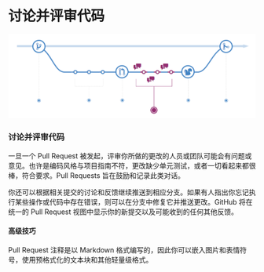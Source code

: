 # 讨论并评审代码

![](../.gitbook/assets/image%20%283%29.png)

### 讨论并评审代码

一旦一个 Pull Request 被发起，评审你所做的更改的人员或团队可能会有问题或意见。也许是编码风格与项目指南不符，更改缺少单元测试，或者一切看起来都很棒，符合要求。Pull Requests 旨在鼓励和记录此类对话。

你还可以根据相关提交的讨论和反馈继续推送到相应分支。如果有人指出你忘记执行某些操作或代码中存在错误，则可以在分支中修复它并推送更改。GitHub 将在统一的 Pull Request 视图中显示你的新提交以及可能收到的任何其他反馈。

#### **高级技巧**

Pull Request 注释是以 Markdown 格式编写的，因此你可以嵌入图片和表情符号，使用预格式化的文本块和其他轻量级格式。

